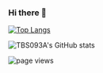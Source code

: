 ### Hi there 👋

<!-- <p align="left" height="130px">
  <a href="https://github.com/TBS093A">
    <img align="" height='100%' src="https://github-readme-stats.vercel.app/api?username=TBS093A&hide_title=true&show_icons=true&include_all_commits=true&line_height=21&bg_color=0000&text_color=2f80ed&count_private=true">
    <img align="" height='100%' src="https://github-readme-stats.vercel.app/api/top-langs/?username=TBS093A&hide_title=true&layout=compact&bg_color=0000&text_color=2f80ed">
  </a>
</p> -->

[![Top Langs](https://github-readme-stats.vercel.app/api/top-langs/?username=TBS093A&show_icons=true&title_color=fff&icon_color=79ff97&text_color=9f9f9f&bg_color=151515&exclude_repo=owb-project,Armoury-Shop-Java,Snake-game,FindAndLearnBot,Horner,Falsi)](https://github.com/TBS093A/render-app-backend)

![TBS093A's GitHub stats](https://github-readme-stats.vercel.app/api/?username=TBS093A&show_icons=true&title_color=fff&icon_color=79ff97&text_color=9f9f9f&bg_color=151515)

![page views](https://komarev.com/ghpvc/?username=TBS093A&color=brightgreen)

<!--
**TBS093A/TBS093A** is a ✨ _special_ ✨ repository because its `README.md` (this file) appears on your GitHub profile.

Here are some ideas to get you started:

- 🔭 I’m currently working on ...
- 🌱 I’m currently learning ...
- 👯 I’m looking to collaborate on ...
- 🤔 I’m looking for help with ...
- 💬 Ask me about ...
- 📫 How to reach me: ...
- 😄 Pronouns: ...
- ⚡ Fun fact: ...
-->
